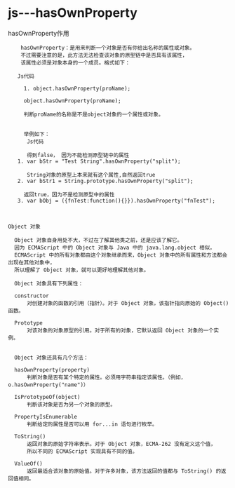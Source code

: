 # js---hasOwnProperty
hasOwnProperty作用



        hasOwnProperty：是用来判断一个对象是否有你给出名称的属性或对象。
        不过需要注意的是，此方法无法检查该对象的原型链中是否具有该属性，
        该属性必须是对象本身的一个成员。格式如下： 
      
       Js代码 

         1. object.hasOwnProperty(proName);  

         object.hasOwnProperty(proName); 

         判断proName的名称是不是object对象的一个属性或对象。 

     
         举例如下： 
          Js代码 
        
          得到false， 因为不能检测原型链中的属性
       1. var bStr = "Test String".hasOwnProperty("split");   

          String对象的原型上本来就有这个属性,自然返回true  
       2. var bStr1 = String.prototype.hasOwnProperty("split"); 

         返回true，因为不是检测原型中的属性  
       3. var bObj = ({fnTest:function(){}}).hasOwnProperty("fnTest"); 



    Object 对象 

      Object 对象自身用处不大，不过在了解其他类之前，还是应该了解它。
      因为 ECMAScript 中的 Object 对象与 Java 中的 java.lang.object 相似，
      ECMAScript 中的所有对象都由这个对象继承而来，Object 对象中的所有属性和方法都会出现在其他对象中，
      所以理解了 Object 对象，就可以更好地理解其他对象。 
      
      Object 对象具有下列属性： 

      constructor 
          对创建对象的函数的引用（指针）。对于 Object 对象，该指针指向原始的 Object() 函数。 
          
      Prototype 
          对该对象的对象原型的引用。对于所有的对象，它默认返回 Object 对象的一个实例。 
          

      Object 对象还具有几个方法： 

      hasOwnProperty(property) 
          判断对象是否有某个特定的属性。必须用字符串指定该属性。（例如，o.hasOwnProperty("name")） 
          
      IsPrototypeOf(object) 
          判断该对象是否为另一个对象的原型。 
          
      PropertyIsEnumerable 
          判断给定的属性是否可以用 for...in 语句进行枚举。 
          
      ToString() 
          返回对象的原始字符串表示。对于 Object 对象，ECMA-262 没有定义这个值，
          所以不同的 ECMAScript 实现具有不同的值。 
          
      ValueOf() 
          返回最适合该对象的原始值。对于许多对象，该方法返回的值都与 ToString() 的返回值相同。



















